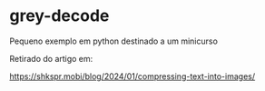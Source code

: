 # grey-decode
Pequeno exemplo em python destinado a um minicurso

Retirado do artigo em:

https://shkspr.mobi/blog/2024/01/compressing-text-into-images/
